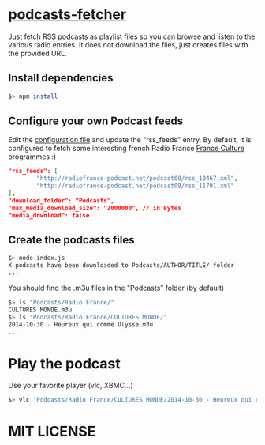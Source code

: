 # [podcasts-fetcher](https://github.com/mysegfault/podcasts-fetcher)
Just fetch RSS podcasts as playlist files so you can browse and listen to the various radio entries. It does not download the files, just creates files with the provided URL.

## Install dependencies
```sh
$> npm install
```

## Configure your own Podcast feeds
Edit the [configuration file](podcasts_fetcher.json) and update the "rss_feeds" entry. By default, it is configured to fetch some interesting french Radio France [France Culture](http://www.franceculture.fr) programmes :)
```json
"rss_feeds": [
		"http://radiofrance-podcast.net/podcast09/rss_10467.xml",
		"http://radiofrance-podcast.net/podcast09/rss_11701.xml"
],
"download_folder": "Podcasts",
"max_media_download_size": "2000000", // in Bytes
"media_download": false
```

## Create the podcasts files
```sh
$> node index.js
X podcasts have been downloaded to Podcasts/AUTHOR/TITLE/ folder
...
```

You should find the .m3u files in the "Podcasts" folder (by default)
```sh
$> ls "Podcasts/Radio France/"
CULTURES MONDE.m3u
$> ls "Podcasts/Radio France/CULTURES MONDE/"
2014-10-30 - Heureux qui comme Ulysse.m3u
...
```

# Play the podcast
Use your favorite player (vlc, XBMC...)
```sh
$> vlc "Podcasts/Radio France/CULTURES MONDE/2014-10-30 - Heureux qui comme Ulysse.m3u"
```

# MIT LICENSE
